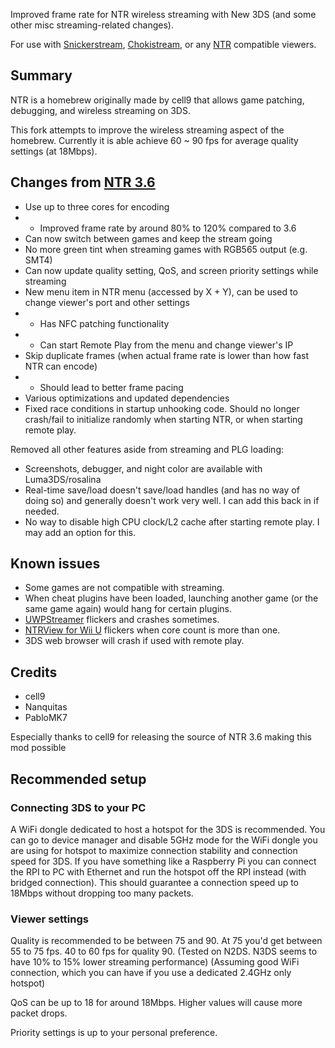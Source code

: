 Improved frame rate for NTR wireless streaming with New 3DS (and some other misc streaming-related changes).

For use with [Snickerstream](https://github.com/RattletraPM/Snickerstream), [Chokistream](https://github.com/Eiim/Chokistream), or any [NTR](https://www.gamebrew.org/wiki/NTRViewer_3DS) compatible viewers.

## Summary

NTR is a homebrew originally made by cell9 that allows game patching, debugging, and wireless streaming on 3DS.

This fork attempts to improve the wireless streaming aspect of the homebrew. Currently it is able achieve 60 ~ 90 fps for average quality settings (at 18Mbps).

## Changes from [NTR 3.6](https://github.com/44670/NTR)

- Use up to three cores for encoding
- - Improved frame rate by around 80% to 120% compared to 3.6
- Can now switch between games and keep the stream going
- No more green tint when streaming games with RGB565 output (e.g. SMT4)
- Can now update quality setting, QoS, and screen priority settings while streaming
- New menu item in NTR menu (accessed by X + Y), can be used to change viewer's port and other settings
- - Has NFC patching functionality
- - Can start Remote Play from the menu and change viewer's IP
- Skip duplicate frames (when actual frame rate is lower than how fast NTR can encode)
- - Should lead to better frame pacing
- Various optimizations and updated dependencies
- Fixed race conditions in startup unhooking code. Should no longer crash/fail to initialize randomly when starting NTR, or when starting remote play.

Removed all other features aside from streaming and PLG loading:

- Screenshots, debugger, and night color are available with Luma3DS/rosalina
- Real-time save/load doesn't save/load handles (and has no way of doing so) and generally doesn't work very well. I can add this back in if needed.
- No way to disable high CPU clock/L2 cache after starting remote play. I may add an option for this.

## Known issues

- Some games are not compatible with streaming.
- When cheat plugins have been loaded, launching another game (or the same game again) would hang for certain plugins.
- [UWPStreamer](https://github.com/toolboc/UWPStreamer) flickers and crashes sometimes.
- [NTRView for Wii U](https://github.com/yawut/ntrview-wiiu) flickers when core count is more than one.
- 3DS web browser will crash if used with remote play.

## Credits

- cell9
- Nanquitas
- PabloMK7

Especially thanks to cell9 for releasing the source of NTR 3.6 making this mod possible


## Recommended setup

### Connecting 3DS to your PC

A WiFi dongle dedicated to host a hotspot for the 3DS is recommended. You can go to device manager and disable 5GHz mode for the WiFi dongle you are using for hotspot to maximize connection stability and connection speed for 3DS. If you have something like a Raspberry Pi you can connect the RPI to PC with Ethernet and run the hotspot off the RPI instead (with bridged connection). This should guarantee a connection speed up to 18Mbps without dropping too many packets.

### Viewer settings

Quality is recommended to be between 75 and 90. At 75 you'd get between 55 to 75 fps. 40 to 60 fps for quality 90. (Tested on N2DS. N3DS seems to have 10% to 15% lower streaming performance) (Assuming good WiFi connection, which you can have if you use a dedicated 2.4GHz only hotspot)

QoS can be up to 18 for around 18Mbps. Higher values will cause more packet drops.

Priority settings is up to your personal preference.
